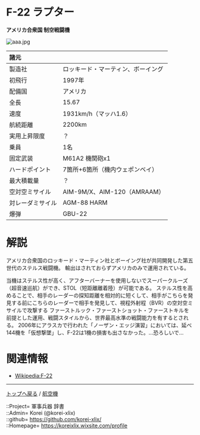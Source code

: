 # F-22 ラプター
**アメリカ合衆国 制空戦闘機**

![aaa.jpg](https://bn02pap001files.storage.live.com/y4mXzJByIbS9eH8Sr0kofj6Aj9N6vlZr48eCDk_isOqApJLwbHwTLrmRNzvskLM-2CoqS49HkDqHfmmQLW5mNPdn9x1ZSTMM0Ojk0nu77MnUOg7RPDXTrbhmaygELzrrFaWfs2vYKh7TBnHpWy85VXJjvQ-nQ57yMeHkKDFEYQL7fYDbDWKYwlyCs9nI2fuAdGD?width=640&height=426&cropmode=none)  
  


|諸元  |  |
|:--|:--|
|製造社  |ロッキード・マーティン、ボーイング  |
|初飛行  |1997年  |
|配備国  |アメリカ  |
|全長    |15.67  |
|速度    |1931km/h（マッハ1.6）  |
|航続距離  |2200km  |
|実用上昇限度|？  |
|乗員    |1名  |
|固定武装  |M61A2 機関砲x1  |
|ハードポイント  |7箇所+6箇所（機内ウェポンベイ）  |
|最大積載量  |？  |
|空対空ミサイル  |AIM-9M/X、AIM-120（AMRAAM）  |
|対レーダミサイル  |AGM-88 HARM  |
|爆弾  |GBU-22  |


# 解説
アメリカ合衆国のロッキード・マーティン社とボーイング社が共同開発した第五世代のステルス戦闘機。
輸出はされておらずアメリカのみで運用されている。  

当機はステルス性が高く、アフターバーナーを使用しないでスーパークルーズ（超音速巡航）ができ、STOL（短距離離着陸）が可能である。
ステルス性を高めることで、相手のレーダーの探知距離を相対的に短くして、相手がこちらを発見する前にこちらのレーダーで相手を発見して、視程外射程（BVR）の空対空ミサイルで攻撃する
ファーストルック・ファーストショット・ファーストキルを前提とした運用、戦闘スタイルから、世界最高水準の戦闘能力を有するとされる。
2006年にアラスカで行われた「ノーザン・エッジ演習」においては、延べ144機を「仮想撃墜」し、F-22は1機の損害も出さなかった。...恐ろしいで...  


# 関連情報
* [Wikipedia:F-22](https://bit.ly/3sNrqMR)


***
[トップへ戻る](/readme.md) / [航空機](/plane/readme.md)  
  
::Project= 軍事兵器 辞書  
::Admin= Korei (@korei-xlix)  
::github= https://github.com/korei-xlix/  
::Homepage= https://koreixlix.wixsite.com/profile  
